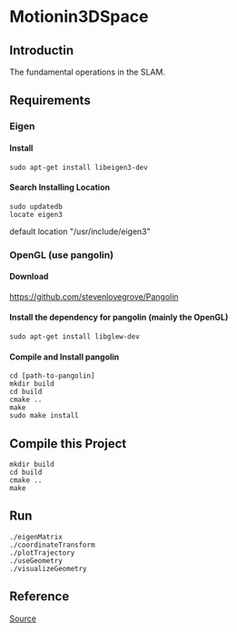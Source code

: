 # Motionin3DSpace
## Introductin
The fundamental operations in the SLAM.

## Requirements
### Eigen
#### Install
```
sudo apt-get install libeigen3-dev
```
#### Search Installing Location
```
sudo updatedb
locate eigen3
```

default location "/usr/include/eigen3"


### OpenGL (use pangolin)
#### Download
https://github.com/stevenlovegrove/Pangolin

#### Install the dependency for pangolin (mainly the OpenGL)
```
sudo apt-get install libglew-dev
```

#### Compile and Install pangolin
```
cd [path-to-pangolin]
mkdir build
cd build
cmake ..
make 
sudo make install 
```

## Compile this Project
```
mkdir build
cd build
cmake ..
make 
```

## Run
```
./eigenMatrix
./coordinateTransform
./plotTrajectory
./useGeometry
./visualizeGeometry
```
## Reference
[Source](https://github.com/HugoNip/slambook2/tree/master/ch3)
